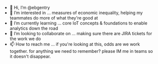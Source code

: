 - 👋 Hi, I’m @ebgentry 
- 👀 I’m interested in ... measures of economic inequality, helping my teammates do more of what they're good at
- 🌱 I’m currently learning ... core IoT concepts & foundations to enable analytics down the road
- 💞️ I’m looking to collaborate on ... making sure there are JIRA tickets for the work we do
- 📫 How to reach me ... if you're looking at this, odds are we work together. for anything we need to remember? please IM me in teams so it doesn't disappear.

<!---
ebgentry/ebgentry is a ✨ special ✨ repository because its `README.md` (this file) appears on your GitHub profile.
You can click the Preview link to take a look at your changes.
--->
